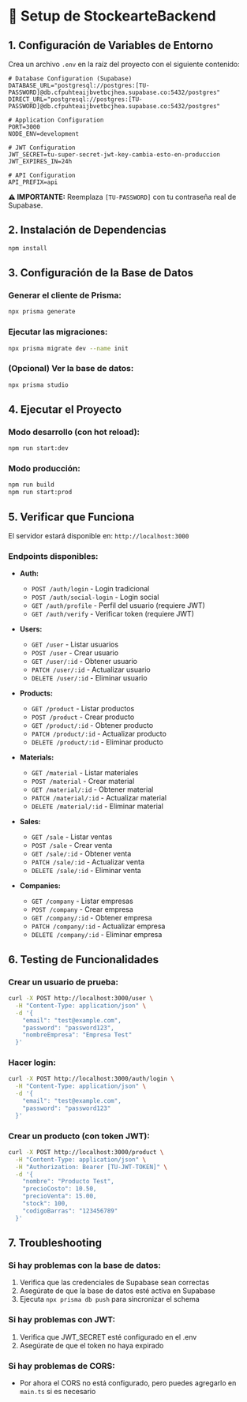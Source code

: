 # 🚀 Setup de StockearteBackend

## 1. Configuración de Variables de Entorno

Crea un archivo `.env` en la raíz del proyecto con el siguiente contenido:

```env
# Database Configuration (Supabase)
DATABASE_URL="postgresql://postgres:[TU-PASSWORD]@db.cfpuhteaijbvetbcjhea.supabase.co:5432/postgres"
DIRECT_URL="postgresql://postgres:[TU-PASSWORD]@db.cfpuhteaijbvetbcjhea.supabase.co:5432/postgres"

# Application Configuration
PORT=3000
NODE_ENV=development

# JWT Configuration
JWT_SECRET=tu-super-secret-jwt-key-cambia-esto-en-produccion
JWT_EXPIRES_IN=24h

# API Configuration
API_PREFIX=api
```

**⚠️ IMPORTANTE:** Reemplaza `[TU-PASSWORD]` con tu contraseña real de Supabase.

## 2. Instalación de Dependencias

```bash
npm install
```

## 3. Configuración de la Base de Datos

### Generar el cliente de Prisma:

```bash
npx prisma generate
```

### Ejecutar las migraciones:

```bash
npx prisma migrate dev --name init
```

### (Opcional) Ver la base de datos:

```bash
npx prisma studio
```

## 4. Ejecutar el Proyecto

### Modo desarrollo (con hot reload):

```bash
npm run start:dev
```

### Modo producción:

```bash
npm run build
npm run start:prod
```

## 5. Verificar que Funciona

El servidor estará disponible en: `http://localhost:3000`

### Endpoints disponibles:

- **Auth:**
  - `POST /auth/login` - Login tradicional
  - `POST /auth/social-login` - Login social
  - `GET /auth/profile` - Perfil del usuario (requiere JWT)
  - `GET /auth/verify` - Verificar token (requiere JWT)

- **Users:**
  - `GET /user` - Listar usuarios
  - `POST /user` - Crear usuario
  - `GET /user/:id` - Obtener usuario
  - `PATCH /user/:id` - Actualizar usuario
  - `DELETE /user/:id` - Eliminar usuario

- **Products:**
  - `GET /product` - Listar productos
  - `POST /product` - Crear producto
  - `GET /product/:id` - Obtener producto
  - `PATCH /product/:id` - Actualizar producto
  - `DELETE /product/:id` - Eliminar producto

- **Materials:**
  - `GET /material` - Listar materiales
  - `POST /material` - Crear material
  - `GET /material/:id` - Obtener material
  - `PATCH /material/:id` - Actualizar material
  - `DELETE /material/:id` - Eliminar material

- **Sales:**
  - `GET /sale` - Listar ventas
  - `POST /sale` - Crear venta
  - `GET /sale/:id` - Obtener venta
  - `PATCH /sale/:id` - Actualizar venta
  - `DELETE /sale/:id` - Eliminar venta

- **Companies:**
  - `GET /company` - Listar empresas
  - `POST /company` - Crear empresa
  - `GET /company/:id` - Obtener empresa
  - `PATCH /company/:id` - Actualizar empresa
  - `DELETE /company/:id` - Eliminar empresa

## 6. Testing de Funcionalidades

### Crear un usuario de prueba:

```bash
curl -X POST http://localhost:3000/user \
  -H "Content-Type: application/json" \
  -d '{
    "email": "test@example.com",
    "password": "password123",
    "nombreEmpresa": "Empresa Test"
  }'
```

### Hacer login:

```bash
curl -X POST http://localhost:3000/auth/login \
  -H "Content-Type: application/json" \
  -d '{
    "email": "test@example.com",
    "password": "password123"
  }'
```

### Crear un producto (con token JWT):

```bash
curl -X POST http://localhost:3000/product \
  -H "Content-Type: application/json" \
  -H "Authorization: Bearer [TU-JWT-TOKEN]" \
  -d '{
    "nombre": "Producto Test",
    "precioCosto": 10.50,
    "precioVenta": 15.00,
    "stock": 100,
    "codigoBarras": "123456789"
  }'
```

## 7. Troubleshooting

### Si hay problemas con la base de datos:

1. Verifica que las credenciales de Supabase sean correctas
2. Asegúrate de que la base de datos esté activa en Supabase
3. Ejecuta `npx prisma db push` para sincronizar el schema

### Si hay problemas con JWT:

1. Verifica que JWT_SECRET esté configurado en el .env
2. Asegúrate de que el token no haya expirado

### Si hay problemas de CORS:

- Por ahora el CORS no está configurado, pero puedes agregarlo en `main.ts` si es necesario
